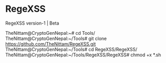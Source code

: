 # RegeXSS
RegeXSS version-1 | Beta

TheNittam@CryptoGenNepal:\~\# cd Tools/\
TheNittam@CryptoGenNepal:\~/Tools\# git clone https://github.com/TheNittam/RegeXSS.git
TheNittam@CryptoGenNepal:\~/Tools\# cd RegeXSS/RegeXSS/\
TheNittam@CryptoGenNepal:\~/Tools/RegeXSS/RegeXSS\# chmod +x *.sh
